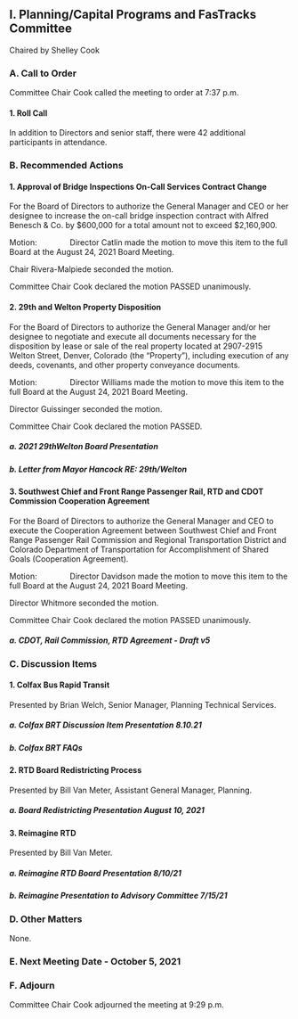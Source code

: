 ## I. Planning/Capital Programs and FasTracks Committee

Chaired by Shelley Cook

### A. Call to Order

Committee Chair Cook called the meeting to order at 7:37 p.m.

#### 1. Roll Call

In addition to Directors and senior staff, there were 42 additional participants in attendance.

### B. Recommended Actions

#### 1. Approval of Bridge Inspections On-Call Services Contract Change

For the Board of Directors to authorize the General Manager and CEO or her designee to increase the on-call bridge inspection contract with Alfred Benesch & Co. by $600,000 for a total amount not to exceed $2,160,900.

Motion:               Director Catlin made the motion to move this item to the full Board at the August 24, 2021 Board Meeting.

Chair Rivera-Malpiede seconded the motion.

Committee Chair Cook declared the motion PASSED unanimously.

#### 2. 29th and Welton Property Disposition

For the Board of Directors to authorize the General Manager and/or her designee to negotiate and execute all documents necessary for the disposition by lease or sale of the real property located at 2907-2915 Welton Street, Denver, Colorado (the “Property”), including execution of any deeds, covenants, and other property conveyance documents.

Motion:               Director Williams made the motion to move this item to the full Board at the August 24, 2021 Board Meeting.

Director Guissinger seconded the motion.

Committee Chair Cook declared the motion PASSED.

##### a. 2021 29thWelton Board Presentation

##### b. Letter from Mayor Hancock RE: 29th/Welton

#### 3. Southwest Chief and Front Range Passenger Rail, RTD and CDOT Commission Cooperation Agreement

For the Board of Directors to authorize the General Manager and CEO to execute the Cooperation Agreement between Southwest Chief and Front Range Passenger Rail Commission and Regional Transportation District and Colorado Department of Transportation for Accomplishment of Shared Goals (Cooperation Agreement).

Motion:               Director Davidson made the motion to move this item to the full Board at the August 24, 2021 Board Meeting.

Director Whitmore seconded the motion.

Committee Chair Cook declared the motion PASSED unanimously.

##### a. CDOT, Rail Commission, RTD Agreement - Draft v5

### C. Discussion Items

#### 1. Colfax Bus Rapid Transit

Presented by Brian Welch, Senior Manager, Planning Technical Services.

##### a. Colfax BRT Discussion Item Presentation 8.10.21

##### b. Colfax BRT FAQs

#### 2. RTD Board Redistricting Process

Presented by Bill Van Meter, Assistant General Manager, Planning.

##### a. Board Redistricting Presentation August 10, 2021

#### 3. Reimagine RTD

Presented by Bill Van Meter.

##### a. Reimagine RTD Board Presentation 8/10/21

##### b. Reimagine Presentation to Advisory Committee 7/15/21

### D. Other Matters

None.

### E. Next Meeting Date - October 5, 2021

### F. Adjourn

Committee Chair Cook adjourned the meeting at 9:29 p.m.